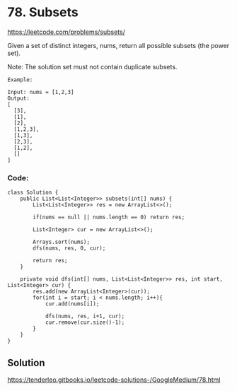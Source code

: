 # 78. Subsets

https://leetcode.com/problems/subsets/

Given a set of distinct integers, nums, return all possible subsets (the power set).

Note: The solution set must not contain duplicate subsets.

```
Example:

Input: nums = [1,2,3]
Output:
[
  [3],
  [1],
  [2],
  [1,2,3],
  [1,3],
  [2,3],
  [1,2],
  []
]
```

### Code: 
```
class Solution {
    public List<List<Integer>> subsets(int[] nums) {
        List<List<Integer>> res = new ArrayList<>(); 
        
        if(nums == null || nums.length == 0) return res; 

        List<Integer> cur = new ArrayList<>(); 

        Arrays.sort(nums); 
        dfs(nums, res, 0, cur); 

        return res; 
    }

    private void dfs(int[] nums, List<List<Integer>> res, int start, List<Integer> cur) {
        res.add(new ArrayList<Integer>(cur)); 
        for(int i = start; i < nums.length; i++){
            cur.add(nums[i]);

            dfs(nums, res, i+1, cur); 
            cur.remove(cur.size()-1); 
        }
    }
} 
```


## Solution
https://tenderleo.gitbooks.io/leetcode-solutions-/GoogleMedium/78.html



